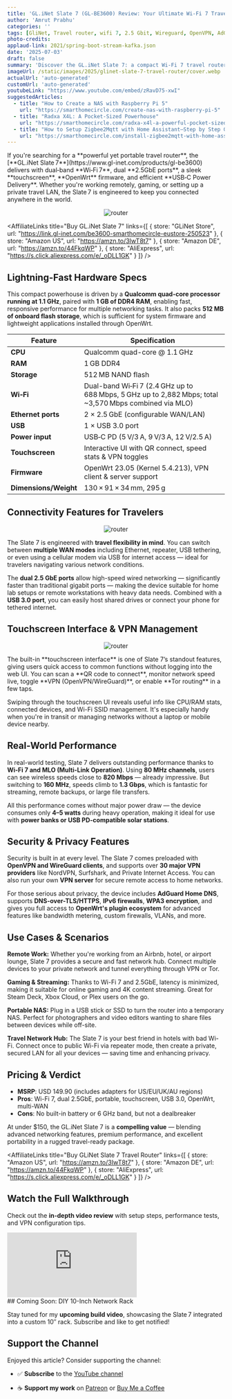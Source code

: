 ```yaml
---
title: 'GL.iNet Slate 7 (GL‑BE3600) Review: Your Ultimate Wi‑Fi 7 Travel Router'
author: 'Amrut Prabhu'
categories: ''
tags: [GliNet, Travel router, wifi 7, 2.5 Gbit, Wireguard, OpenVPN, AdGuard]
photo-credits:
applaud-link: 2021/spring-boot-stream-kafka.json
date: '2025-07-03'
draft: false
summary: 'Discover the GL.iNet Slate 7: a compact Wi‑Fi 7 travel router with dual 2.5GbE ports, touchscreen interface, and OpenWrt for secure, high-speed connectivity anywhere.'
imageUrl: /static/images/2025/glinet-slate-7-travel-router/cover.webp
actualUrl: 'auto-generated'
customUrl: 'auto-generated'
youtubeLink: "https://www.youtube.com/embed/zRavD75-xwI"
suggestedArticles:
  - title: "How to Create a NAS with Raspberry Pi 5"
    url: "https://smarthomecircle.com/create-nas-with-raspberry-pi-5"
  - title: "Radxa X4L: A Pocket‑Sized Powerhouse"
    url: "https://smarthomecircle.com/radxa-x4l-a-powerful-pocket-sized-computer"
  - title: "How to Setup Zigbee2Mqtt with Home Assistant—Step by Step Guide"
    url: "https://smarthomecircle.com/install-zigbee2mqtt-with-home-assistant"
---
```

<TOCInline toc={props.toc} asDisclosure />  
If you're searching for a **powerful yet portable travel router**, the [**GL.iNet Slate 7**](https://www.gl-inet.com/products/gl-be3600) delivers with dual‑band **Wi‑Fi 7**, dual **2.5GbE ports**, a sleek **touchscreen**, **OpenWrt** firmware, and efficient **USB‑C Power Delivery**. Whether you're working remotely, gaming, or setting up a private travel LAN, the Slate 7 is engineered to keep you connected anywhere in the world.

<p align="center">
  <img src="/static/images/2025/glinet-slate-7-travel-router/1-router.webp" alt="router" />
</p>

<AffiliateLinks 
  title="Buy GL.iNet Slate 7" 
  links={[
    { store: "GLiNet Store", url: "https://link.gl-inet.com/be3600-smarthomecircle-eustore-250523" },
    { store: "Amazon US", url: "https://amzn.to/3IwT8t7" },
    { store: "Amazon DE", url: "https://amzn.to/44FkqWP" },
    { store: "AliExpress", url: "https://s.click.aliexpress.com/e/_oDLL1GK" }
  ]}
/>

## Lightning-Fast Hardware Specs

This compact powerhouse is driven by a **Qualcomm quad-core processor running at 1.1 GHz**, paired with **1 GB of DDR4 RAM**, enabling fast, responsive performance for multiple networking tasks. It also packs **512 MB of onboard flash storage**, which is sufficient for system firmware and lightweight applications installed through OpenWrt.

| Feature                | Specification |
|-----------------------|---------------|
| **CPU**               | Qualcomm quad-core @ 1.1 GHz |
| **RAM**               | 1 GB DDR4 |
| **Storage**           | 512 MB NAND flash |
| **Wi‑Fi**             | Dual-band Wi‑Fi 7 (2.4 GHz up to 688 Mbps, 5 GHz up to 2,882 Mbps; total ~3,570 Mbps combined via MLO) |
| **Ethernet ports**    | 2 × 2.5 GbE (configurable WAN/LAN) |
| **USB**               | 1 × USB 3.0 port |
| **Power input**       | USB‑C PD (5 V/3 A, 9 V/3 A, 12 V/2.5 A) |
| **Touchscreen**       | Interactive UI with QR connect, speed stats & VPN toggles |
| **Firmware**          | OpenWrt 23.05 (Kernel 5.4.213), VPN client & server support |
| **Dimensions/Weight** | 130 × 91 × 34 mm, 295 g |

## Connectivity Features for Travelers
<p align="center">
  <img src="/static/images/2025/glinet-slate-7-travel-router/3-lan.webp" alt="router" />
</p>

The Slate 7 is engineered with **travel flexibility in mind**. You can switch between **multiple WAN modes** including Ethernet, repeater, USB tethering, or even using a cellular modem via USB for internet access — ideal for travelers navigating various network conditions.

The **dual 2.5 GbE ports** allow high-speed wired networking — significantly faster than traditional gigabit ports — making the device suitable for home lab setups or remote workstations with heavy data needs. Combined with a **USB 3.0 port**, you can easily host shared drives or connect your phone for tethered internet.

## Touchscreen Interface & VPN Management
<p align="center">
  <img src="/static/images/2025/glinet-slate-7-travel-router/2-tor.webp" alt="router" />
</p>
The built-in **touchscreen interface** is one of Slate 7’s standout features, giving users quick access to common functions without logging into the web UI. You can scan a **QR code to connect**, monitor network speed live, toggle **VPN (OpenVPN/WireGuard)**, or enable **Tor routing** in a few taps.

Swiping through the touchscreen UI reveals useful info like CPU/RAM stats, connected devices, and Wi-Fi SSID management. It's especially handy when you're in transit or managing networks without a laptop or mobile device nearby.

## Real-World Performance

In real-world testing, Slate 7 delivers outstanding performance thanks to **Wi-Fi 7 and MLO (Multi-Link Operation)**. Using **80 MHz channels**, users can see wireless speeds close to **820 Mbps** — already impressive. But switching to **160 MHz**, speeds climb to **1.3 Gbps**, which is fantastic for streaming, remote backups, or large file transfers.

All this performance comes without major power draw — the device consumes only **4–5 watts** during heavy operation, making it ideal for use with **power banks or USB PD-compatible solar stations**.

## Security & Privacy Features

Security is built in at every level. The Slate 7 comes preloaded with **OpenVPN and WireGuard clients**, and supports over **30 major VPN providers** like NordVPN, Surfshark, and Private Internet Access. You can also run your own **VPN server** for secure remote access to home networks.

For those serious about privacy, the device includes **AdGuard Home DNS**, supports **DNS-over-TLS/HTTPS**, **IPv6 firewalls**, **WPA3 encryption**, and gives you full access to **OpenWrt's plugin ecosystem** for advanced features like bandwidth metering, custom firewalls, VLANs, and more.

## Use Cases & Scenarios

**Remote Work:** Whether you're working from an Airbnb, hotel, or airport lounge, Slate 7 provides a secure and fast network hub. Connect multiple devices to your private network and tunnel everything through VPN or Tor.

**Gaming & Streaming:** Thanks to Wi-Fi 7 and 2.5GbE, latency is minimized, making it suitable for online gaming and 4K content streaming. Great for Steam Deck, Xbox Cloud, or Plex users on the go.

**Portable NAS:** Plug in a USB stick or SSD to turn the router into a temporary NAS. Perfect for photographers and video editors wanting to share files between devices while off-site.

**Travel Network Hub:** The Slate 7 is your best friend in hotels with bad Wi-Fi. Connect once to public Wi-Fi via repeater mode, then create a private, secured LAN for all your devices — saving time and enhancing privacy.

## Pricing & Verdict

- **MSRP**: USD 149.90 (includes adapters for US/EU/UK/AU regions)
- **Pros**: Wi-Fi 7, dual 2.5GbE, portable, touchscreen, USB 3.0, OpenWrt, multi-WAN
- **Cons**: No built-in battery or 6 GHz band, but not a dealbreaker

At under $150, the GL.iNet Slate 7 is a **compelling value** — blending advanced networking features, premium performance, and excellent portability in a rugged travel-ready package.

<AffiliateLinks 
  title="Buy GLiNet Slate 7 Travel Router" 
  links={[
    { store: "Amazon US", url: "https://amzn.to/3IwT8t7" },
    { store: "Amazon DE", url: "https://amzn.to/44FkqWP" },
    { store: "AliExpress", url: "https://s.click.aliexpress.com/e/_oDLL1GK" }
  ]}
/>

## Watch the Full Walkthrough

Check out the **in-depth video review** with setup steps, performance tests, and VPN configuration tips.
<div className="md:w-1/2">
                      <iframe
                        id="video"
                        className="w-full aspect-video"
                        src="https://www.youtube.com/embed/ise2Hss3MtI"
                        frameBorder="0"
                        allow="accelerometer; autoplay; clipboard-write; encrypted-media; gyroscope; picture-in-picture"
                        allowFullScreen
                      ></iframe>
</div>
## Coming Soon: DIY 10-Inch Network Rack

Stay tuned for my **upcoming build video**, showcasing the Slate 7 integrated into a custom 10″ rack. Subscribe and like to get notified!

## Support the Channel

Enjoyed this article? Consider supporting the channel:

-   ✅ **Subscribe** to the [YouTube channel](https://www.youtube.com/@SmartHomeCircle?sub_confirmation=1)
    
-   ☕ **Support my work** on [Patreon](https://patreon.com/AmrutPrabhu) or [Buy Me a Coffee](https://www.buymeacoffee.com/amrutprabhu)


